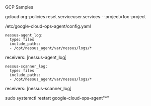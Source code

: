 GCP Samples

gcloud org-policies reset serviceuser.services --project=foo-project


/etc/google-cloud-ops-agent/config.yaml

    nessus-agent_log:
      type: files
      include_paths:
      - /opt/nessus_agent/var/nessus/logs/*

receivers: [nessus-agent_log]


    nessus-scanner_log:
      type: files
      include_paths:
      - /opt/nessus_agent/var/nessus/logs/*

receivers: [nessus-scanner_log]


sudo systemctl restart google-cloud-ops-agent"*"
      

      
